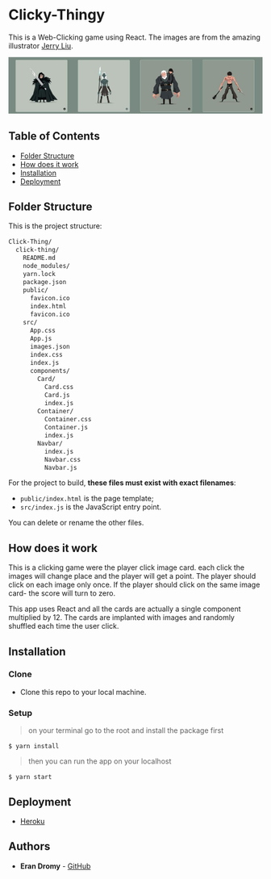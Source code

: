 # Clicky-Thingy

This is a Web-Clicking game using React. The images are from the amazing illustrator [Jerry Liu](http://jerryliustudio.tumblr.com/).

<img src="./click-thing/public/picweb.jpg">

## Table of Contents

- [Folder Structure](#folder-structure)
- [How does it work](#how-does-it-work)
- [Installation](#installation)
- [Deployment](#deployment)

## Folder Structure

This is the project structure:

```
Click-Thing/
  click-thing/
    README.md
    node_modules/
    yarn.lock
    package.json
    public/
      favicon.ico
      index.html
      favicon.ico
    src/
      App.css
      App.js
      images.json
      index.css
      index.js
      components/
        Card/
          Card.css
          Card.js
          index.js
        Container/
          Container.css
          Container.js
          index.js
        Navbar/
          index.js
          Navbar.css
          Navbar.js
```

For the project to build, **these files must exist with exact filenames**:

- `public/index.html` is the page template;
- `src/index.js` is the JavaScript entry point.

You can delete or rename the other files.

## How does it work

This is a clicking game were the player click image card. each click the images will change place and the player will get a point. The player should click on each image only once. If the player should click on the same image card- the score will turn to zero.

This app uses React and all the cards are actually a single component multiplied by 12. The cards are implanted with images and randomly shuffled each time the user click.

## Installation

### Clone

- Clone this repo to your local machine. 

### Setup

> on your terminal go to the root and install the package first

```shell
$ yarn install
```
> then you can run the app on your localhost

```shell
$ yarn start
```

## Deployment

* [Heroku](https://afternoon-meadow-85631.herokuapp.com/)

## Authors

* **Eran Dromy** - [GitHub](https://github.com/erandro)